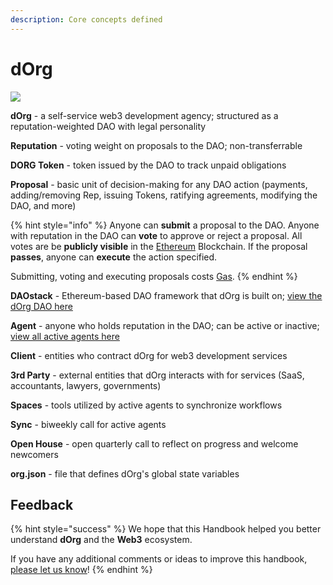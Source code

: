 ```yaml
---
description: Core concepts defined
---
```


# dOrg

![](../.gitbook/assets/dorgs2.gif)

**dOrg** - a self-service web3 development agency; structured as a reputation-weighted DAO with legal personality

**Reputation** - voting weight on proposals to the DAO; non-transferrable 

**DORG Token** - token issued by the DAO to track unpaid obligations

**Proposal** - basic unit of decision-making for any DAO action \(payments, adding/removing Rep, issuing Tokens, ratifying agreements, modifying the DAO, and more\)

{% hint style="info" %}
Anyone can **submit** a proposal to the DAO. Anyone with reputation in the DAO can **vote** to approve or reject a proposal. All votes are be **publicly visible** in the [Ethereum](web3.md#ethereum) Blockchain. If the proposal **passes**, anyone can **execute** the action specified.

Submitting, voting and executing proposals costs [Gas](web3.md#gas).
{% endhint %}

**DAOstack** - Ethereum-based DAO framework that dOrg is built on; [view the dOrg DAO here](https://alchemy.daostack.io/dao/0x15344ecdc2c4edfcb092e284d93c20f0529fd8a6)

**Agent** - anyone who holds reputation in the DAO; can be active or inactive; [view all active agents here](https://dorg.tech/membrane/)

**Client**  - entities who contract dOrg for web3 development services

**3rd Party**  - external entities that dOrg interacts with for services \(SaaS, accountants, lawyers, governments\)

**Spaces** - tools utilized by active agents to synchronize workflows

**Sync** - biweekly call for active agents

**Open House** - open quarterly call to reflect on progress and welcome newcomers

**org.json** - file that defines dOrg's global state variables

## Feedback

{% hint style="success" %}
We hope that this Handbook helped you better understand **dOrg** and the **Web3** ecosystem.

If you have any additional comments or ideas to improve this handbook, [please let us know](https://airtable.com/shrU1YVridSPAlIHP)!
{% endhint %}

